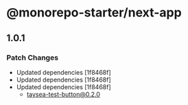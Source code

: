 # @monorepo-starter/next-app

## 1.0.1
### Patch Changes

- Updated dependencies [1f8468f]
- Updated dependencies [1f8468f]
- Updated dependencies [1f8468f]
  - taysea-test-button@0.2.0
